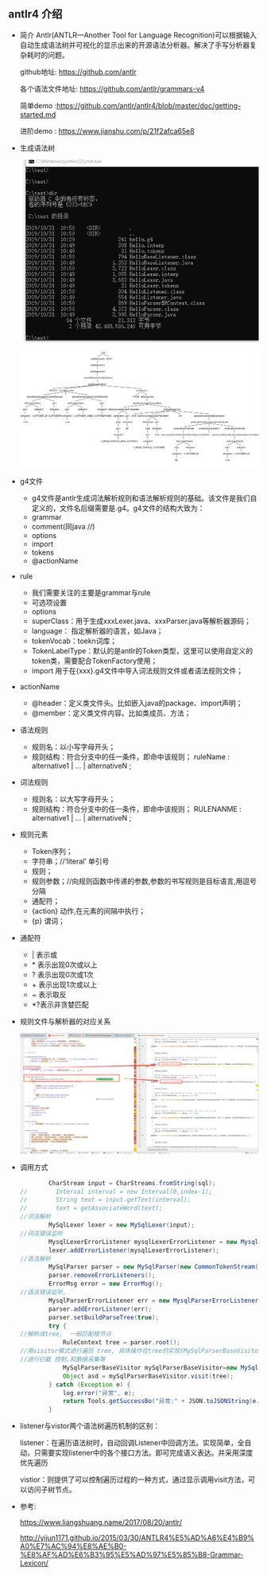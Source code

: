 ## antlr4 介绍

- 简介
    Antlr(ANTLR—Another Tool for Language Recognition)可以根据输入自动生成语法树并可视化的显示出来的开源语法分析器。解决了手写分析器复杂耗时的问题。
    
    github地址: https://github.com/antlr
    
    各个语法文件地址: https://github.com/antlr/grammars-v4
    
    简单demo :https://github.com/antlr/antlr4/blob/master/doc/getting-started.md
    
    进阶demo : https://www.jianshu.com/p/21f2afca65e8

- 生成语法树

   ![开源语法分析器1.gif](https://raw.githubusercontent.com/super-lihc/note/master/images/%E5%BC%80%E6%BA%90%E8%AF%AD%E6%B3%95%E5%88%86%E6%9E%90%E5%99%A81.gif "开源语法分析器1")

   ![sql简单.png](https://raw.githubusercontent.com/super-lihc/note/master/images/sql%E7%AE%80%E5%8D%95.png "sql简单")


- g4文件
    * g4文件是antlr生成词法解析规则和语法解析规则的基础。该文件是我们自定义的，文件名后缀需要是.g4。g4文件的结构大致为：
    * grammar
    * comment(同java //)
    * options
    * import
    * tokens
    * @actionName
- rule
    * 我们需要关注的主要是grammar与rule
    * 可选项设置
    * options
    * superClass：用于生成xxxLexer.java、xxxParser.java等解析器源码；
    * language： 指定解析器的语言，如Java；
    * tokenVocab：toekn词库；
    * TokenLabelType：默认的是antlr的Token类型，这里可以使用自定义的token类，需要配合TokenFactory使用；
    * import 用于在{xxx}.g4文件中导入词法规则文件或者语法规则文件；

- actionName
    * @header：定义类文件头。比如嵌入java的package、import声明；
    * @member：定义类文件内容。比如类成员、方法；
- 语法规则
    * 规则名：以小写字母开头；
    * 规则结构：符合分支中的任一条件，即命中该规则；
             ruleName : alternative1 | ... | alternativeN ;
- 词法规则
    * 规则名：以大写字母开头；
    * 规则结构：符合分支中的任一条件，即命中该规则；
             RULENANME : alternative1 | ... | alternativeN ;
    
- 规则元素
    * Token序列；
    * 字符串；//‘literal’ 单引号
    * 规则；
    * 规则参数；//向规则函数中传递的参数,参数的书写规则是目标语言,用逗号分隔
    * 通配符；
    * {action} 动作,在元素的间隔中执行；
    * {p} 谓词；
- 通配符
    - | 表示或
    - \* 表示出现0次或以上
    - ? 表示出现0次或1次
    - \+ 表示出现1次或以上
    - ~ 表示取反
    -  *?表示非贪婪匹配
     
- 规则文件与解析器的对应关系
    
   ![规则文件与解析器的对应关系.jpg](https://raw.githubusercontent.com/super-lihc/note/master/images/%E8%A7%84%E5%88%99%E6%96%87%E4%BB%B6%E4%B8%8E%E8%A7%A3%E6%9E%90%E5%99%A8%E7%9A%84%E5%AF%B9%E5%BA%94%E5%85%B3%E7%B3%BB.png "规则文件与解析器的对应关系")
    
- 调用方式
    ```java
            CharStream input = CharStreams.fromString(sql);
    //        Interval interval = new Interval(0,index-1);
    //        String text = input.getText(interval);
    //        text = getAssociateWord(text);
    //词法解析
            MySqlLexer lexer = new MySqlLexer(input);
    //词法错误监听
            MysqlLexerErrorListener mysqlLexerErrorListener = new MysqlLexerErrorListener();
            lexer.addErrorListener(mysqlLexerErrorListener);
    //语法解析
            MySqlParser parser = new MySqlParser(new CommonTokenStream(lexer));
            parser.removeErrorListeners();
            ErrorMsg error = new ErrorMsg();
    //语法错误监听,
            MysqlParserErrorListener err = new MysqlParserErrorListener(error);
            parser.addErrorListener(err);
            parser.setBuildParseTree(true);
            try {
    //解析成tree,  一般匹配根节点
                RuleContext tree = parser.root();
    //用visitor模式进行遍历 tree, 具体操作在tree的实现(MySqlParserBaseVisitor )中
    //进行拦截 控制,和数据采集等
                MySqlParserBaseVisitor mySqlParserBaseVisitor=new MySqlParserBaseVisitor(text);
                Object asd = mySqlParserBaseVisitor.visit(tree);
            } catch (Exception e) {
                log.error("异常", e);
                return Tools.getSuccessBo("异常:" + JSON.toJSONString(e.getMessage()));
            }
    ```
- listener与vistor两个语法树遍历机制的区别：

    listener：在遍历语法树时，自动回调Listener中回调方法。实现简单，全自动，只需要实现listener中的各个接口方法。即可完成语义表达。并采用深度优先遍历
     
    vistior：则提供了可以控制遍历过程的一种方式，通过显示调用visit方法，可以访问子树节点。
    
    
- 参考:

    https://www.liangshuang.name/2017/08/20/antlr/
    
    http://yijun1171.github.io/2015/03/30/ANTLR4%E5%AD%A6%E4%B9%A0%E7%AC%94%E8%AE%B0-%E8%AF%AD%E6%B3%95%E5%AD%97%E5%85%B8-Grammar-Lexicon/
